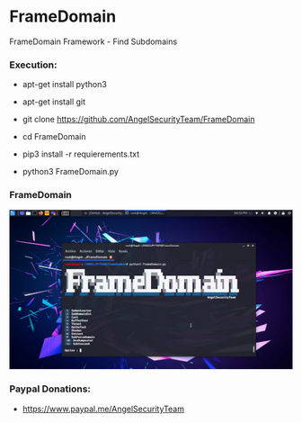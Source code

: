 # FrameDomain

FrameDomain Framework  - Find Subdomains

<h3> Execution: </h3>

* apt-get install python3

* apt-get install git 

* git clone https://github.com/AngelSecurityTeam/FrameDomain

* cd FrameDomain

* pip3 install -r requierements.txt

* python3 FrameDomain.py

<h3> FrameDomain </h3>

<img src="https://github.com/AngelSecurityTeam/FrameDomain/blob/master/module/img.png">

<h3> Paypal Donations: </h3>

* https://www.paypal.me/AngelSecurityTeam
